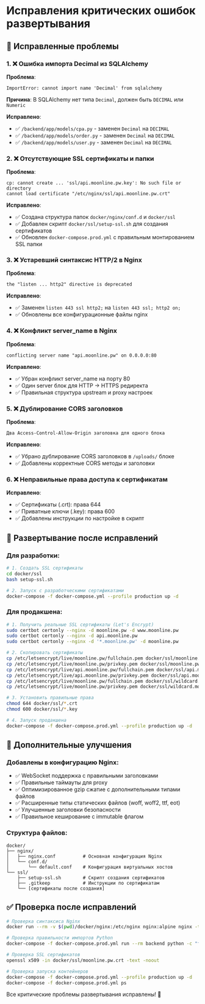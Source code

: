 # Исправления критических ошибок развертывания

## 🔧 Исправленные проблемы

### 1. ❌ Ошибка импорта Decimal из SQLAlchemy

**Проблема**: 
```
ImportError: cannot import name 'Decimal' from sqlalchemy
```

**Причина**: В SQLAlchemy нет типа `Decimal`, должен быть `DECIMAL` или `Numeric`

**Исправлено**:
- ✅ `/backend/app/models/cpa.py` - заменен `Decimal` на `DECIMAL`
- ✅ `/backend/app/models/order.py` - заменен `Decimal` на `DECIMAL` 
- ✅ `/backend/app/models/user.py` - заменен `Decimal` на `DECIMAL`

### 2. ❌ Отсутствующие SSL сертификаты и папки

**Проблема**:
```
cp: cannot create ... 'ssl/api.moonline.pw.key': No such file or directory
cannot load certificate "/etc/nginx/ssl/api.moonline.pw.crt"
```

**Исправлено**:
- ✅ Создана структура папок `docker/nginx/conf.d` и `docker/ssl`
- ✅ Добавлен скрипт `docker/ssl/setup-ssl.sh` для создания сертификатов
- ✅ Обновлен `docker-compose.prod.yml` с правильным монтированием SSL папки

### 3. ❌ Устаревший синтаксис HTTP/2 в Nginx

**Проблема**:
```
the "listen ... http2" directive is deprecated
```

**Исправлено**:
- ✅ Заменен `listen 443 ssl http2;` на `listen 443 ssl; http2 on;`
- ✅ Обновлены все конфигурационные файлы nginx

### 4. ❌ Конфликт server_name в Nginx

**Проблема**:
```
conflicting server name "api.moonline.pw" on 0.0.0.0:80
```

**Исправлено**:
- ✅ Убран конфликт server_name на порту 80
- ✅ Один server блок для HTTP → HTTPS редиректа
- ✅ Правильная структура upstream и proxy настроек

### 5. ❌ Дублирование CORS заголовков

**Проблема**: 
```
Два Access-Control-Allow-Origin заголовка для одного блока
```

**Исправлено**:
- ✅ Убрано дублирование CORS заголовков в `/uploads/` блоке
- ✅ Добавлены корректные CORS методы и заголовки

### 6. ❌ Неправильные права доступа к сертификатам

**Исправлено**:
- ✅ Сертификаты (.crt): права 644
- ✅ Приватные ключи (.key): права 600
- ✅ Добавлены инструкции по настройке в скрипт

## 🚀 Развертывание после исправлений

### Для разработки:

```bash
# 1. Создать SSL сертификаты
cd docker/ssl
bash setup-ssl.sh

# 2. Запуск с разработческими сертификатами
docker-compose -f docker-compose.yml --profile production up -d
```

### Для продакшена:

```bash
# 1. Получить реальные SSL сертификаты (Let's Encrypt)
sudo certbot certonly --nginx -d moonline.pw -d www.moonline.pw
sudo certbot certonly --nginx -d api.moonline.pw
sudo certbot certonly --nginx -d '*.moonline.pw' -d moonline.pw

# 2. Скопировать сертификаты
cp /etc/letsencrypt/live/moonline.pw/fullchain.pem docker/ssl/moonline.pw.crt
cp /etc/letsencrypt/live/moonline.pw/privkey.pem docker/ssl/moonline.pw.key
cp /etc/letsencrypt/live/api.moonline.pw/fullchain.pem docker/ssl/api.moonline.pw.crt
cp /etc/letsencrypt/live/api.moonline.pw/privkey.pem docker/ssl/api.moonline.pw.key
cp /etc/letsencrypt/live/moonline.pw/fullchain.pem docker/ssl/wildcard.moonline.pw.crt
cp /etc/letsencrypt/live/moonline.pw/privkey.pem docker/ssl/wildcard.moonline.pw.key

# 3. Установить правильные права
chmod 644 docker/ssl/*.crt
chmod 600 docker/ssl/*.key

# 4. Запуск продакшена
docker-compose -f docker-compose.prod.yml --profile production up -d
```

## 📝 Дополнительные улучшения

### Добавлены в конфигурацию Nginx:
- ✅ WebSocket поддержка с правильными заголовками
- ✅ Правильные таймауты для proxy
- ✅ Оптимизированное gzip сжатие с дополнительными типами файлов
- ✅ Расширенные типы статических файлов (woff, woff2, ttf, eot)
- ✅ Улучшенные заголовки безопасности
- ✅ Правильное кеширование с immutable флагом

### Структура файлов:
```
docker/
├── nginx/
│   ├── nginx.conf          # Основная конфигурация Nginx
│   └── conf.d/
│       └── default.conf    # Конфигурация виртуальных хостов
└── ssl/
    ├── setup-ssl.sh        # Скрипт создания сертификатов
    ├── .gitkeep            # Инструкции по сертификатам
    └── [сертификаты после создания]
```

## ✅ Проверка после исправлений

```bash
# Проверка синтаксиса Nginx
docker run --rm -v $(pwd)/docker/nginx:/etc/nginx nginx:alpine nginx -t

# Проверка правильности импортов Python
docker-compose -f docker-compose.prod.yml run --rm backend python -c "from app.models.cpa import CPAProgram; print('✅ Models import OK')"

# Проверка SSL сертификатов
openssl x509 -in docker/ssl/moonline.pw.crt -text -noout

# Проверка запуска контейнеров
docker-compose -f docker-compose.prod.yml --profile production up -d
docker-compose -f docker-compose.prod.yml ps
```

Все критические проблемы развертывания исправлены! 🎉